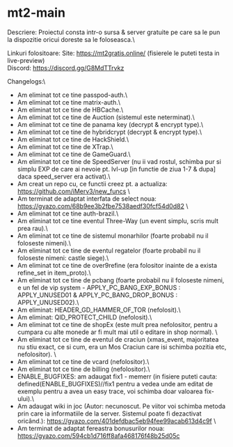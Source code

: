 # mt2-main
 
Descriere:
Proiectul consta intr-o sursa & server gratuite pe care sa le pun la dispozitie oricui doreste sa le foloseasca.\
 
Linkuri folositoare:
Site: https://mt2gratis.online/ (fisierele le puteti testa in live-preview)\
Discord: https://discord.gg/G8MdTTrvkz
 
 Changelogs:\
 - Am eliminat tot ce tine passpod-auth.\
 - Am eliminat tot ce tine matrix-auth.\
 - Am eliminat tot ce tine de HBCache.\
 - Am eliminat tot ce tine de Auction (sistemul este neterminat).\
 - Am eliminat tot ce tine de panama key (decrypt & encrypt type).\
 - Am eliminat tot ce tine de hybridcrypt (decrypt & encrypt type).\
 - Am eliminat tot ce tine de HackShield.\
 - Am eliminat tot ce tine de XTrap.\
 - Am eliminat tot ce tine de GameGuard.\
 - Am eliminat tot ce tine de SpeedServer (nu ii vad rostul, schimba pur si simplu EXP de care ai nevoie pt. lvl-up [in functie de ziua 1-7 & dupa] daca speed_server era activat).\
 - Am creat un repo cu, ce functii creez pt. a actualiza: https://github.com/iMerv3/new_funcs \
 - Am terminat de adaptat interfata de select noua: https://gyazo.com/68b9ee3b2fbe7538aedf30fcf54d0d82 \
 - Am eliminat tot ce tine auth-brazil.\
 - Am eliminat tot ce tine eventul Three-Way (un event simplu, scris mult prea rau).\
 - Am eliminat tot ce tine de sistemul monarhilor (foarte probabil nu il foloseste nimeni).\
 - Am eliminat tot ce tine de eventul regatelor (foarte probabil nu il foloseste nimeni: castle siege).\
 - Am eliminat tot ce tine de over9refine (era folositor inainte de a exista refine_set in item_proto).\
 - Am eliminat tot ce tine de pcbang (foarte probabil nu il foloseste nimeni, e un fel de vip system - APPLY_PC_BANG_EXP_BONUS : APPLY_UNUSED01 & APPLY_PC_BANG_DROP_BONUS : APPLY_UNUSED02).\
 - Am eliminat: HEADER_GD_HAMMER_OF_TOR (nefolosit).\
 - Am eliminat: QID_PROTECT_CHILD (nefolosit).\
 - Am eliminat tot ce tine de shopEx (este mult prea nefolositor, pentru a cumpara cu alte monede ar fi mult mai util o editare in shop normal). \
 - Am eliminat tot ce tine de eventul de craciun (xmas_event, majoritatea nu stiu exact, ce si cum, era un Mos Craciun care isi schimba pozitia etc, nefolositor). \
 - Am eliminat tot ce tine de vcard (nefolositor).\
 - Am eliminat tot ce tine de billing (nefolositor).\
 - ENABLE_BUGFIXES: am adaugat fix1 - memerr (in fisiere puteti cauta: defined(ENABLE_BUGFIXES)//fix1 pentru a vedea unde am editat de exemplu pentru a avea un easy trace, voi schimba doar valoarea fix-ului).\
 - Am adaugat wiki in joc (Autor: necunoscut. Pe viitor voi schimba metoda prin care ia informatiile de la server. Sistemul poate fi dezactivat oricând.): https://gyazo.com/401defdbac5eb94fee99acab613d4c9f \
 - Am terminat de adaptat fereastra bonusurilor noua: https://gyazo.com/594cb1d716ff8afa468176f48b25d05c
 